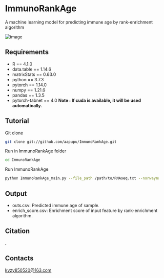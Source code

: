 # ImmunoRankAge
A machine learning model for predicting immune age by rank-enrichment algorithm

![image](https://github.com/aapupu/ImmunoRankAge/blob/main/img/ImmunoRankAge.jpg)


## Requirements 

- R == 4.1.0
- data.table == 1.14.6
- matrixStats == 0.63.0
- python == 3.7.3
- pytorch == 1.14.0
- numpy == 1.21.6
- pandas == 1.3.5
- pytorch-tabnet == 4.0
**Note : If cuda is available, it will be used automatically.**
  

Tutorial
-------
Git clone
```bash
git clone git://github.com/aapupu/ImmunoRankAge.git
```

Run in ImmunoRankAge folder
```bash
cd ImmunoRankAge
```

Run ImmunoRankAge
```bash
python ImmunoRankAge_main.py --file_path /path/to/RNAseq.txt --norwayname tpm/count
```

## Output 

- outs.csv: Predicted immune age of sample.
- enrich_score.csv: Enrichment score of input feature by rank-enrichment algorithm.


Citation
-------
.

Contacts
-------
kyzy850520@163.com
